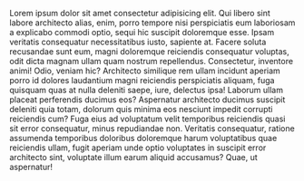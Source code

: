 Lorem ipsum dolor sit amet consectetur adipisicing elit. Qui libero sint labore architecto alias, enim, porro tempore nisi perspiciatis eum laboriosam a explicabo commodi optio, sequi hic suscipit doloremque esse.
Ipsam veritatis consequatur necessitatibus iusto, sapiente at. Facere soluta recusandae sunt eum, magni doloremque reiciendis consequatur voluptas, odit dicta magnam ullam quam nostrum repellendus. Consectetur, inventore animi! Odio, veniam hic?
Architecto similique rem ullam incidunt aperiam porro id dolores laudantium magni reiciendis perspiciatis aliquam, fuga quisquam quas at nulla deleniti saepe, iure, delectus ipsa! Laborum ullam placeat perferendis ducimus eos?
Aspernatur architecto ducimus suscipit deleniti quia totam, dolorum quis minima eos nesciunt impedit corrupti reiciendis cum? Fuga eius ad voluptatum velit temporibus reiciendis quasi sit error consequatur, minus repudiandae non.
Veritatis consequatur, ratione assumenda temporibus doloribus doloremque harum voluptatibus quae reiciendis ullam, fugit aperiam unde optio voluptates in suscipit error architecto sint, voluptate illum earum aliquid accusamus? Quae, ut aspernatur!